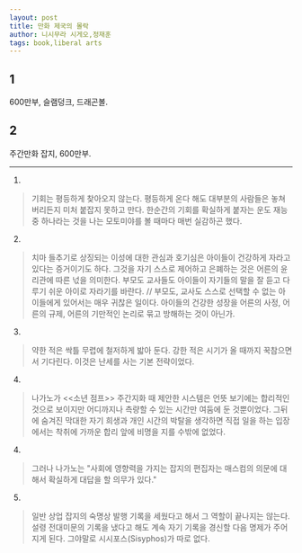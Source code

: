 ```yaml
---
layout: post
title: 만화 제국의 몰락
author: 니시무라 시게오,정재훈
tags: book,liberal arts
---
```


## 1
600만부, 슬램덩크, 드래곤볼.

## 2
주간만화 잡지, 600만부.

- - -

1. 
> 기회는 평등하게 찾아오지 않는다. 평등하게 온다 해도 대부분의 사람들은 놓쳐 버리든지 미처 붙잡지 못하고 만다. 한순간의 기회를 확실하게 붙자는 운도 재능 중 하나라는 것을 나는 모토미야를 볼 때마다 매번 실감하곤 했다.
 
2. 
> 치마 들추기로 상징되는 이성에 대한 관심과 호기심은 아이들이 건강하게 자라고 있다는 증거이기도 하다. 그것을 자기 스스로 제어하고 은폐하는 것은 어른의 윤리관에 따른 넋을 의미한다. 부모도 교사들도 아이들이 자기들의 말을 잘 듣고 다루기 쉬운 아이로 자라기를 바란다. // 부모도, 교사도 스스로 선택할 수 없는 아이들에게 있어서는 매우 귀찮은 일이다. 아이들의 건강한 성장을 어른의 사정, 어른의 규제, 어른의 기만적인 논리로 묶고 방해하는 것이 아닌가.

3. 
> 약한 적은 싹틀 무렵에 철저하게 밟아 둔다. 강한 적은 시기가 올 때까지 꾹참으면서 기다린다. 이것은 난세를 사는 기본 전략이었다.

4. 
> 나가노가 <<소년 점프>> 주간지화 때 제안한 시스템은 언뜻 보기에는 합리적인 것으로 보이지만 어디까지나 측량할 수 있는 시간만 여둠에 둔 것뿐이었다. 그뒤에 숨겨진 막대한 자기 희생과 개인 시간의 박탈을 생각하면 직접 일을 하는 입장에서는 착취에 가까운 합리 앞에 비명을 지를 수밖에 없었다.
 
4. 
> 그러나 나가노는 "사회에 영향력을 가지는 잡지의 편집자는 매스컴의 의문에 대해서 확실하게 대답을 할 의무가 있다."
 
5. 
> 일반 상업 잡지의 숙명상 발행 기록을 세웠다고 해서 그 역할이 끝나지는 않는다. 설령 전대미문의 기록을 냈다고 해도 계속 자기 기록을 경신할 다음 명제가 주어지게 된다. 그야말로 시시포스(Sisyphos)가 따로 없다.